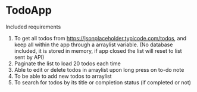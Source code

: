 # TodoApp

Included requirements
1. To get all todos from https://jsonplaceholder.typicode.com/todos, and keep all within the app through a arraylist variable.
(No database included, it is stored in memory, if app closed the list will reset to list sent by API)
2. Paginate the list to load 20 todos each time
3. Able to edit or delete todos in arraylist upon long press on to-do note
4. To be able to add new todos to arraylist
5. To search for todos by its title or completion status (if completed or not)
